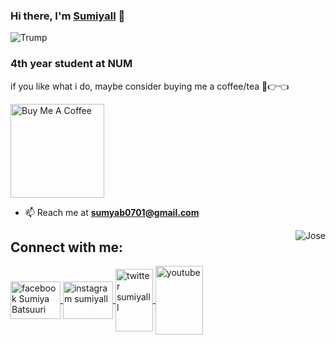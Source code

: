 ### Hi there, I'm [Sumiyall](https://sumiyall.github.io) 👋
<img align="center" alt=Trump  src="https://thumbs.gfycat.com/FlashyAbandonedAfghanhound-size_restricted.gif">



<h3>4th year student at NUM</h3>


if you like what i do, maybe consider buying me a coffee/tea 🥺👉👈

<a href="https://www.buymeacoffee.com/sumyab0701" target="_blank"><img src="https://cdn.buymeacoffee.com/buttons/v2/default-red.png" alt="Buy Me A Coffee" width="150" ></a>


- 📫 Reach me at **sumyab0701@gmail.com**


<img align="right" alt=Jose src="https://media0.giphy.com/media/cL4a5A9Sc7ctTW9XOV/giphy.gif">


## Connect with me:

<p align = "center">

<p align="left">
  <a href="https://www.facebook.com/fuusda/" target="blank">
    <img align="center" src="https://raw.githubusercontent.com/rahuldkjain/github-profile-readme-generator/master/src/images/icons/Social/facebook.svg" alt="facebook Sumiya Batsuuri"       height="60" width="80"/>
  </a>
  <a href="https://www.instagram.com/sumiyall/" target="blank">
    <img align="center" src="https://raw.githubusercontent.com/rahuldkjain/github-profile-readme-generator/master/src/images/icons/Social/instagram.svg" alt="instagram sumiyall"             height="60" width="80"/>
  </a>
  <a href="https://twitter.com/sumiyalll" target="blank">
    <img align="center" src="https://raw.githubusercontent.com/rahuldkjain/github-profile-readme-generator/master/src/images/icons/Social/twitter.svg" alt="twitter sumiyalll"             height="100" width="60"/>
  
  <a href="https://www.youtube.com/channel/UC3UG5fvLSkK0fwy5R0j7I-g" target="blank">
    <img align="center" src="https://raw.githubusercontent.com/rahuldkjain/github-profile-readme-generator/master/src/images/icons/Social/youtube.svg"     alt="youtube" height="110" width="76" />
  </a>
</p>
 

